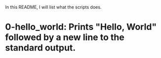 In this README, I will list what the scripts does.

# 0-hello_world: Prints "Hello, World" followed by a new line to the standard output.

